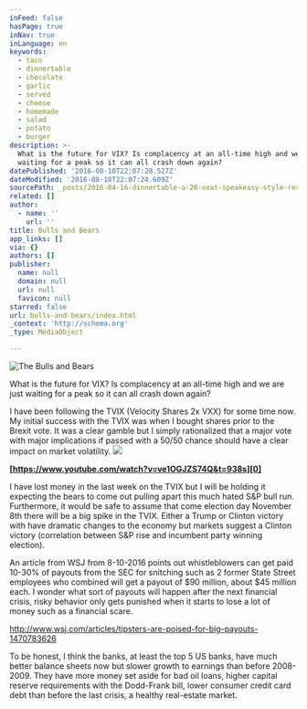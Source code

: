 ```yaml
---
inFeed: false
hasPage: true
inNav: true
inLanguage: en
keywords:
  - taco
  - dinnertable
  - chocolate
  - garlic
  - served
  - cheese
  - homemade
  - salad
  - potato
  - burger
description: >-
  What is the future for VIX? Is complacency at an all-time high and we are just
  waiting for a peak so it can all crash down again?
datePublished: '2016-08-10T22:07:28.527Z'
dateModified: '2016-08-10T22:07:24.609Z'
sourcePath: _posts/2016-04-16-dinnertable-a-20-seat-speakeasy-style-restaurant.md
related: []
author:
  - name: ''
    url: ''
title: Bulls and Bears
app_links: []
via: {}
authors: []
publisher:
  name: null
  domain: null
  url: null
  favicon: null
starred: false
url: bulls-and-bears/index.html
_context: 'http://schema.org'
_type: MediaObject

---
```

![The Bulls and Bears](https://the-grid-user-content.s3-us-west-2.amazonaws.com/c79f2891-dd04-44c6-9305-fe687b0c2f83.jpg)

What is the future for VIX? Is complacency at an all-time high and we are just waiting for a peak so it can all crash down again?

I have been following the TVIX (Velocity Shares 2x VXX) for some time now. My initial success with the TVIX was when I bought shares prior to the Brexit vote. It was a clear gamble but I simply rationalized that a major vote with major implications if passed with a 50/50 chance should have a clear impact on market volatility.
![](https://imgflo.herokuapp.com/graph/vahj1ThiexotieMo/ea3218d74b9ff5bf322ae3fa73c652df/croprotate.png?cropheight=286&cropwidth=457&degrees=0&input=https%3A%2F%2Fthe-grid-user-content.s3-us-west-2.amazonaws.com%2F97f8b667-2583-4fa3-ac9e-f0b602a0cdd7.png&x=5&y=7)

**[https://www.youtube.com/watch?v=ve1OGJZS74Q&t=938s][0]**

I have lost money in the last week on the TVIX but I will be holding it expecting the bears to come out pulling apart this much hated S&P bull run. Furthermore, it would be safe to assume that come election day November 8th there will be a big spike in the TVIX. Either a Trump or Clinton victory with have dramatic changes to the economy but markets suggest a Clinton victory (correlation between S&P rise and incumbent party winning election).

An article from WSJ from 8-10-2016 points out whistleblowers can get paid 10-30% of payouts from the SEC for snitching such as 2 former State Street employees who combined will get a payout of $90 million, about $45 million each. I wonder what sort of payouts will happen after the next financial crisis, risky behavior only gets punished when it starts to lose a lot of money such as a financial scare. 

http://www.wsj.com/articles/tipsters-are-poised-for-big-payouts-1470783626

To be honest, I think the banks, at least the top 5 US banks, have much better balance sheets now but slower growth to earnings than before 2008-2009\. They have more money set aside for bad oil loans, higher capital reserve requirements with the Dodd-Frank bill, lower consumer credit card debt than before the last crisis, a healthy real-estate market.

[0]: https://www.youtube.com/watch?v=ve1OGJZS74Q&t=938s